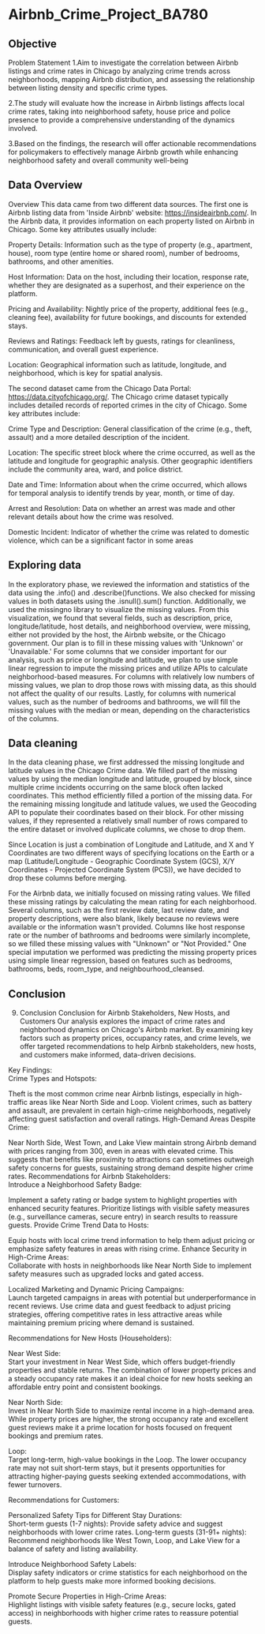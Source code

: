 # Airbnb_Crime_Project_BA780
## Objective
Problem Statement
1.Aim to investigate the correlation between Airbnb listings and crime rates in Chicago by analyzing crime trends across neighborhoods, mapping Airbnb distribution, and assessing the relationship between listing density and specific crime types.

2.The study will evaluate how the increase in Airbnb listings affects local crime rates, taking into neighborhood safety, house price and police presence to provide a comprehensive understanding of the dynamics involved.

3.Based on the findings, the research will offer actionable recommendations for policymakers to effectively manage Airbnb growth while enhancing neighborhood safety and overall community well-being

## Data Overview
Overview
This data came from two different data sources. The first one is Airbnb listing data from 'Inside Airbnb' website: https://insideairbnb.com/. In the Airbnb data, it provides information on each property listed on Airbnb in Chicago. Some key attributes usually include:

Property Details: Information such as the type of property (e.g., apartment, house), room type (entire home or shared room), number of bedrooms, bathrooms, and other amenities.

Host Information: Data on the host, including their location, response rate, whether they are designated as a superhost, and their experience on the platform.

Pricing and Availability: Nightly price of the property, additional fees (e.g., cleaning fee), availability for future bookings, and discounts for extended stays.

Reviews and Ratings: Feedback left by guests, ratings for cleanliness, communication, and overall guest experience.

Location: Geographical information such as latitude, longitude, and neighborhood, which is key for spatial analysis.

The second dataset came from the Chicago Data Portal: https://data.cityofchicago.org/. The Chicago crime dataset typically includes detailed records of reported crimes in the city of Chicago. Some key attributes include:

Crime Type and Description: General classification of the crime (e.g., theft, assault) and a more detailed description of the incident.

Location: The specific street block where the crime occurred, as well as the latitude and longitude for geographic analysis. Other geographic identifiers include the community area, ward, and police district.

Date and Time: Information about when the crime occurred, which allows for temporal analysis to identify trends by year, month, or time of day.

Arrest and Resolution: Data on whether an arrest was made and other relevant details about how the crime was resolved.

Domestic Incident: Indicator of whether the crime was related to domestic violence, which can be a significant factor in some areas

## Exploring data
In the exploratory phase, we reviewed the information and statistics of the data using the .info() and .describe()functions. We also checked for missing values in both datasets using the .isnull().sum() function. Additionally, we used the missingno library to visualize the missing values. From this visualization, we found that several fields, such as description, price, longitude/latitude, host details, and neighborhood overview, were missing, either not provided by the host, the Airbnb website, or the Chicago government. Our plan is to fill in these missing values with 'Unknown' or 'Unavailable.' For some columns that we consider important for our analysis, such as price or longitude and latitude, we plan to use simple linear regression to impute the missing prices and utilize APIs to calculate neighborhood-based measures. For columns with relatively low numbers of missing values, we plan to drop those rows with missing data, as this should not affect the quality of our results. Lastly, for columns with numerical values, such as the number of bedrooms and bathrooms, we will fill the missing values with the median or mean, depending on the characteristics of the columns.

## Data cleaning
In the data cleaning phase, we first addressed the missing longitude and latitude values in the Chicago Crime data. We filled part of the missing values by using the median longitude and latitude, grouped by block, since multiple crime incidents occurring on the same block often lacked coordinates. This method efficiently filled a portion of the missing data. For the remaining missing longitude and latitude values, we used the Geocoding API to populate their coordinates based on their block. For other missing values, if they represented a relatively small number of rows compared to the entire dataset or involved duplicate columns, we chose to drop them.

Since Location is just a combination of Longitude and Latitude, and X and Y Coordinates are two different ways of specifying locations on the Earth or a map (Latitude/Longitude - Geographic Coordinate System (GCS), X/Y Coordinates - Projected Coordinate System (PCS)), we have decided to drop these columns before merging.

For the Airbnb data, we initially focused on missing rating values. We filled these missing ratings by calculating the mean rating for each neighborhood. Several columns, such as the first review date, last review date, and property descriptions, were also blank, likely because no reviews were available or the information wasn't provided. Columns like host response rate or the number of bathrooms and bedrooms were similarly incomplete, so we filled these missing values with "Unknown" or "Not Provided." One special imputation we performed was predicting the missing property prices using simple linear regression, based on features such as bedrooms, bathrooms, beds, room_type, and neighbourhood_cleansed.

## Conclusion
9. Conclusion
Conclusion for Airbnb Stakeholders, New Hosts, and Customers
Our analysis explores the impact of crime rates and neighborhood dynamics on Chicago's Airbnb market. By examining key factors such as property prices, occupancy rates, and crime levels, we offer targeted recommendations to help Airbnb stakeholders, new hosts, and customers make informed, data-driven decisions.

Key Findings:<br>
Crime Types and Hotspots:<br>

Theft is the most common crime near Airbnb listings, especially in high-traffic areas like Near North Side and Loop.
Violent crimes, such as battery and assault, are prevalent in certain high-crime neighborhoods, negatively affecting guest satisfaction and overall ratings.
High-Demand Areas Despite Crime:<br>

Near North Side, West Town, and Lake View maintain strong Airbnb demand with prices ranging from 
300, even in areas with elevated crime. This suggests that benefits like proximity to attractions can sometimes outweigh safety concerns for guests, sustaining strong demand despite higher crime rates.
Recommendations for Airbnb Stakeholders:<br>
Introduce a Neighborhood Safety Badge:<br>

Implement a safety rating or badge system to highlight properties with enhanced security features.
Prioritize listings with visible safety measures (e.g., surveillance cameras, secure entry) in search results to reassure guests.
Provide Crime Trend Data to Hosts:<br>

Equip hosts with local crime trend information to help them adjust pricing or emphasize safety features in areas with rising crime.
Enhance Security in High-Crime Areas:<br>
Collaborate with hosts in neighborhoods like Near North Side to implement safety measures such as upgraded locks and gated access.

Localized Marketing and Dynamic Pricing Campaigns:<br>
Launch targeted campaigns in areas with potential but underperformance in recent reviews.
Use crime data and guest feedback to adjust pricing strategies, offering competitive rates in less attractive areas while maintaining premium pricing where demand is sustained.

Recommendations for New Hosts (Householders):<br>

Near West Side:<br>
Start your investment in Near West Side, which offers budget-friendly properties and stable returns. The combination of lower property prices and a steady occupancy rate makes it an ideal choice for new hosts seeking an affordable entry point and consistent bookings.

Near North Side:<br>
Invest in Near North Side to maximize rental income in a high-demand area. While property prices are higher, the strong occupancy rate and excellent guest reviews make it a prime location for hosts focused on frequent bookings and premium rates.

Loop:<br>
Target long-term, high-value bookings in the Loop. The lower occupancy rate may not suit short-term stays, but it presents opportunities for attracting higher-paying guests seeking extended accommodations, with fewer turnovers.

Recommendations for Customers:<br>

Personalized Safety Tips for Different Stay Durations:<br>
Short-term guests (1-7 nights): Provide safety advice and suggest neighborhoods with lower crime rates.
Long-term guests (31-91+ nights): Recommend neighborhoods like West Town, Loop, and Lake View for a balance of safety and listing availability.

Introduce Neighborhood Safety Labels:<br>
Display safety indicators or crime statistics for each neighborhood on the platform to help guests make more informed booking decisions.

Promote Secure Properties in High-Crime Areas:<br>
Highlight listings with visible safety features (e.g., secure locks, gated access) in neighborhoods with higher crime rates to reassure potential guests.
